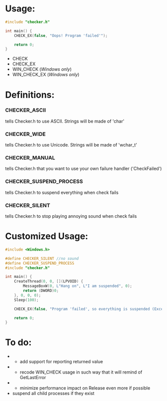 # Usage:
```cpp
#include "checker.h"

int main() {
    CHECK_EX(false, "Oops! Program 'failed'");

    return 0;
}
```

- CHECK
- CHECK_EX
- WIN_CHECK (*Windows only*)
- WIN_CHECK_EX (*Windows only*)

# Definitions:
### CHECKER_ASCII
tells Checker.h to use ASCII. Strings will be made of 'char'
### CHECKER_WIDE
tells Checker.h to use Unicode. Strings will be made of 'wchar_t'
### CHECKER_MANUAL
tells Checker.h that you want to use your own failure handler ('CheckFailed')
### CHECKER_SUSPEND_PROCESS
tells Checker.h to suspend everything when check fails
### CHECKER_SILENT
tells Checker.h to stop playing annoying sound when check fails

# Customized Usage:
```cpp
#include <Windows.h>

#define CHECKER_SILENT //no sound
#define CHECKER_SUSPEND_PROCESS
#include "checker.h"

int main() {
    CreateThread(0, 0, [](LPVOID) {
        MessageBoxW(0, L"Hang on", L"I am suspended", 0);
        return (DWORD)0;
    }, 0, 0, 0);
    Sleep(100);

    CHECK_EX(false, "Program 'failed', so everything is suspended (Except this thread)");

    return 0;
}
```

# To do:
- * add support for reporting returned value
- * recode WIN_CHECK usage in such way that it will remind of GetLastError 
- * minimize performance impact on Release even more if possible
- suspend all child processes if they exist
